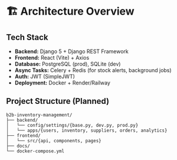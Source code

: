 # 🏗️ Architecture Overview

## Tech Stack
- **Backend:** Django 5 + Django REST Framework
- **Frontend:** React (Vite) + Axios
- **Database:** PostgreSQL (prod), SQLite (dev)
- **Async Tasks:** Celery + Redis (for stock alerts, background jobs)
- **Auth:** JWT (SimpleJWT)
- **Deployment:** Docker + Render/Railway

## Project Structure (Planned)
```plaintext
b2b-inventory-management/
├── backend/
│   └── config/settings/{base.py, dev.py, prod.py}
│   └── apps/{users, inventory, suppliers, orders, analytics}
├── frontend/
│   └── src/{api, components, pages}
├── docs/
└── docker-compose.yml
